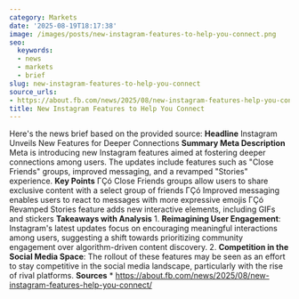 ```yaml
---
category: Markets
date: '2025-08-19T18:17:38'
image: /images/posts/new-instagram-features-to-help-you-connect.png
seo:
  keywords:
  - news
  - markets
  - brief
slug: new-instagram-features-to-help-you-connect
source_urls:
- https://about.fb.com/news/2025/08/new-instagram-features-help-you-connect/
title: New Instagram Features to Help You Connect
---
```


Here's the news brief based on the provided source:  **Headline** Instagram Unveils New Features for Deeper Connections  **Summary Meta Description** Meta is introducing new Instagram features aimed at fostering deeper connections among users. The updates include features such as "Close Friends" groups, improved messaging, and a revamped "Stories" experience.  **Key Points**  ΓÇó Close Friends groups allow users to share exclusive content with a select group of friends ΓÇó Improved messaging enables users to react to messages with more expressive emojis ΓÇó Revamped Stories feature adds new interactive elements, including GIFs and stickers  **Takeaways with Analysis**  1. **Reimagining User Engagement**: Instagram's latest updates focus on encouraging meaningful interactions among users, suggesting a shift towards prioritizing community engagement over algorithm-driven content discovery. 2. **Competition in the Social Media Space**: The rollout of these features may be seen as an effort to stay competitive in the social media landscape, particularly with the rise of rival platforms.  **Sources** * https://about.fb.com/news/2025/08/new-instagram-features-help-you-connect/